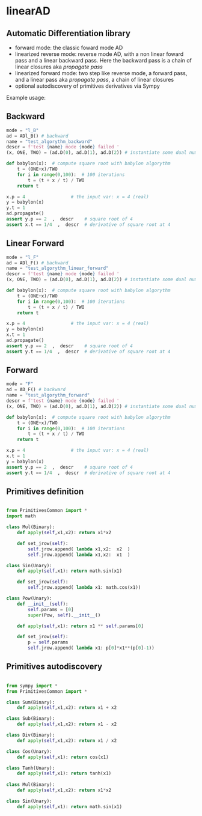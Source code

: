 # linearAD
## Automatic Differentiation library 

- forward mode: the classic foward mode AD
- linearized reverse mode: reverse mode AD, with a non linear foward pass and a linear backward pass. Here the backward pass is a chain of linear closures aka *propagate pass*
- linearized forward mode: two step like reverse mode, a forward pass, and a linear pass aka *propagate pass*, a chain of linear closures 
- optional autodiscovery of primitives derivatives via Sympy


Example usage:

## Backward
```python 
mode = "l_B"
ad = ADl_B() # backward 
name = "test_algorythm_backward"
descr = f'test {name} mode {mode} failed '
(x, ONE, TWO) = (ad.D(0), ad.D(1), ad.D(2)) # instantiate some dual numbers

def babylon(x):  # compute square root with babylon algorythm
    t = (ONE+x)/TWO
    for i in range(0,100):  # 100 iterations
        t = (t + x / t) / TWO 
    return t

x.p = 4                 # the input var: x = 4 (real)
y = babylon(x)
y.t = 1
ad.propagate()
assert y.p == 2  ,  descr    # square root of 4
assert x.t == 1/4  ,  descr  # derivative of square root at 4 
```


## Linear Forward
```python 
mode = "l_F"
ad = ADl_F() # backward 
name = "test_algorythm_linear_forward"
descr = f'test {name} mode {mode} failed '
(x, ONE, TWO) = (ad.D(0), ad.D(1), ad.D(2)) # instantiate some dual numbers

def babylon(x):  # compute square root with babylon algorythm
    t = (ONE+x)/TWO
    for i in range(0,100):  # 100 iterations
        t = (t + x / t) / TWO 
    return t

x.p = 4                 # the input var: x = 4 (real)
y = babylon(x)
x.t = 1
ad.propagate()
assert y.p == 2  ,  descr    # square root of 4
assert y.t == 1/4  ,  descr  # derivative of square root at 4 
```


## Forward
```python 
mode = "F"
ad = AD_F() # backward 
name = "test_algorythm_forward"
descr = f'test {name} mode {mode} failed '
(x, ONE, TWO) = (ad.D(0), ad.D(1), ad.D(2)) # instantiate some dual numbers

def babylon(x):  # compute square root with babylon algorythm
    t = (ONE+x)/TWO
    for i in range(0,100):  # 100 iterations
        t = (t + x / t) / TWO 
    return t

x.p = 4                 # the input var: x = 4 (real)
x.t = 1
y = babylon(x)
assert y.p == 2  ,  descr    # square root of 4
assert y.t == 1/4  ,  descr  # derivative of square root at 4 
```


## Primitives definition

```python 

from PrimitivesCommon import *
import math

class Mul(Binary):
    def apply(self,x1,x2): return x1*x2

    def set_jrow(self):
        self.jrow.append( lambda x1,x2:  x2  )
        self.jrow.append( lambda x1,x2:  x1  )

class Sin(Unary):
    def apply(self,x1): return math.sin(x1)

    def set_jrow(self):
        self.jrow.append( lambda x1: math.cos(x1))

class Pow(Unary):
    def __init__(self):
        self.params = [0]
        super(Pow, self).__init__()

    def apply(self,x1): return x1 ** self.params[0]

    def set_jrow(self):
        p = self.params
        self.jrow.append( lambda x1: p[0]*x1**(p[0]-1))
```

## Primitives autodiscovery

```python 

from sympy import *
from PrimitivesCommon import *

class Sum(Binary):
    def apply(self,x1,x2): return x1 + x2 

class Sub(Binary):
    def apply(self,x1,x2): return x1 - x2 

class Div(Binary):
    def apply(self,x1,x2): return x1 / x2 

class Cos(Unary):
    def apply(self,x1): return cos(x1)

class Tanh(Unary):
    def apply(self,x1): return tanh(x1)
    
class Mul(Binary):
    def apply(self,x1,x2): return x1*x2

class Sin(Unary):
    def apply(self,x1): return math.sin(x1)
```


